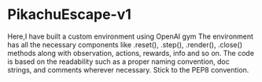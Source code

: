 # PikachuEscape-v1
Here,I have built a custom environment using OpenAI gym
The environment has all the necessary components like .reset(), .step(), .render(), .close() methods along with observation, actions, rewards, info and so on. 
The code is based on the readability such as a proper naming convention, doc strings, and comments wherever necessary. Stick to the PEP8 convention. 
